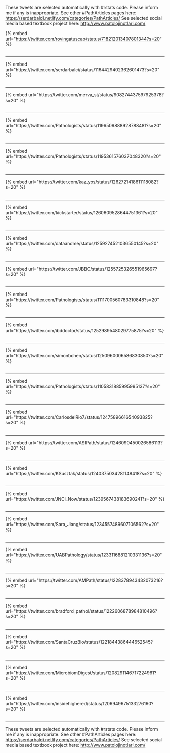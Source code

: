 

These tweets are selected automatically with #rstats code. Please inform me if any is inappropriate.
See other #PathArticles pages here: https://serdarbalci.netlify.com/categories/PathArticles/ 
See selected social media based textbook project here: http://www.patolojinotlari.com/

{% embed url="https://twitter.com/rovingatuscap/status/718212013407801344?s=20" %}<br>
<br>
<hr>
{% embed url="https://twitter.com/serdarbalci/status/1164429402362601473?s=20" %}<br>
<br>
<hr>
{% embed url="https://twitter.com/merva_st/status/908274437597925378?s=20" %}<br>
<br>
<hr>
{% embed url="https://twitter.com/Pathologists/status/1196509888928788481?s=20" %}<br>
<br>
<hr>
{% embed url="https://twitter.com/Pathologists/status/1195361576037048320?s=20" %}<br>
<br>
<hr>
{% embed url="https://twitter.com/kaz_yos/status/1262721418611118082?s=20" %}<br>
<br>
<hr>
{% embed url="https://twitter.com/kickstarter/status/1260609528644751361?s=20" %}<br>
<br>
<hr>
{% embed url="https://twitter.com/dataandme/status/1259274521036550145?s=20" %}<br>
<br>
<hr>
{% embed url="https://twitter.com/JBBC/status/1255725326551965697?s=20" %}<br>
<br>
<hr>
{% embed url="https://twitter.com/Pathologists/status/1111700560783310848?s=20" %}<br>
<br>
<hr>
{% embed url="https://twitter.com/ibddoctor/status/1252989548029775875?s=20" %}<br>
<br>
<hr>
{% embed url="https://twitter.com/simonbchen/status/1250960006586830850?s=20" %}<br>
<br>
<hr>
{% embed url="https://twitter.com/Pathologists/status/1105831885995995137?s=20" %}<br>
<br>
<hr>
{% embed url="https://twitter.com/CarlosdelRio7/status/1247589661654093825?s=20" %}<br>
<br>
<hr>
{% embed url="https://twitter.com/ASIPath/status/1246090450026586113?s=20" %}<br>
<br>
<hr>
{% embed url="https://twitter.com/KSusztak/status/1240375034281148418?s=20" %}<br>
<br>
<hr>
{% embed url="https://twitter.com/JNCI_Now/status/1239567438183690241?s=20" %}<br>
<br>
<hr>
{% embed url="https://twitter.com/Sara_Jiang/status/1234557489607106562?s=20" %}<br>
<br>
<hr>
{% embed url="https://twitter.com/UABPathology/status/1233116881210331136?s=20" %}<br>
<br>
<hr>
{% embed url="https://twitter.com/AMPath/status/1228378943432073216?s=20" %}<br>
<br>
<hr>
{% embed url="https://twitter.com/bradford_pathol/status/1222606878984810496?s=20" %}<br>
<br>
<hr>
{% embed url="https://twitter.com/SantaCruzBio/status/1221844386444652545?s=20" %}<br>
<br>
<hr>
{% embed url="https://twitter.com/MicrobiomDigest/status/1208291146717224961?s=20" %}<br>
<br>
<hr>
{% embed url="https://twitter.com/insidehighered/status/1206949675133276160?s=20" %}<br>
<br>
<hr>


These tweets are selected automatically with #rstats code. Please inform me if any is inappropriate.
See other #PathArticles pages here: https://serdarbalci.netlify.com/categories/PathArticles/ 
See selected social media based textbook project here: http://www.patolojinotlari.com/
